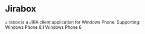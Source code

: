 Jirabox
=======
Jirabox is a JIRA client application for Windows Phone.
Supporting:
Windows Phone 8.1
Windows Phone 8

